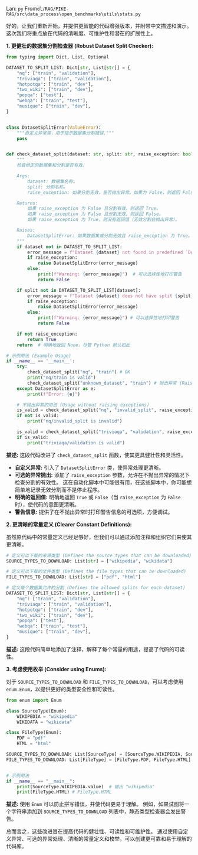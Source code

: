 Lan: `py` From`dl/RAG/PIKE-RAG/src\data_process\open_benchmarks\utils\stats.py`

好的，让我们重新开始，并提供更智能的代码增强版本，并附带中文描述和演示。这次我们将重点放在代码的清晰度、可维护性和潜在的扩展性上。

**1. 更健壮的数据集分割检查器 (Robust Dataset Split Checker):**

```python
from typing import Dict, List, Optional

DATASET_TO_SPLIT_LIST: Dict[str, List[str]] = {
    "nq": ["train", "validation"],
    "triviaqa": ["train", "validation"],
    "hotpotqa": ["train", "dev"],
    "two_wiki": ["train", "dev"],
    "popqa": ["test"],
    "webqa": ["train", "test"],
    "musique": ["train", "dev"],
}


class DatasetSplitError(ValueError):
    """自定义异常类，用于指示数据集分割错误."""
    pass


def check_dataset_split(dataset: str, split: str, raise_exception: bool = True) -> Optional[bool]:
    """
    检查给定的数据集和分割是否有效。

    Args:
        dataset: 数据集名称。
        split: 分割名称。
        raise_exception: 如果分割无效，是否抛出异常。如果为 False，则返回 False。

    Returns:
        如果 raise_exception 为 False 且分割有效，则返回 True。
        如果 raise_exception 为 False 且分割无效，则返回 False。
        如果 raise_exception 为 True，则没有返回值（无效分割会抛出异常）。

    Raises:
        DatasetSplitError: 如果数据集或分割无效且 raise_exception 为 True。
    """
    if dataset not in DATASET_TO_SPLIT_LIST:
        error_message = f"Dataset {dataset} not found in predefined `DATASET_TO_SPLIT_LIST`"
        if raise_exception:
            raise DatasetSplitError(error_message)
        else:
            print(f"Warning: {error_message}")  # 可以选择性地打印警告
            return False

    if split not in DATASET_TO_SPLIT_LIST[dataset]:
        error_message = f"Dataset {dataset} does not have split {split} in `DATASET_TO_SPLIT_LIST`"
        if raise_exception:
            raise DatasetSplitError(error_message)
        else:
            print(f"Warning: {error_message}") # 可以选择性地打印警告
            return False

    if not raise_exception:
        return True
    return  # 明确地返回 None，尽管 Python 默认如此

# 示例用法 (Example Usage)
if __name__ == '__main__':
    try:
        check_dataset_split("nq", "train") # OK
        print("nq/train is valid")
        check_dataset_split("unknown_dataset", "train") # 抛出异常 (Raises exception)
    except DatasetSplitError as e:
        print(f"Error: {e}")

    # 不抛出异常的用法 (Usage without raising exceptions)
    is_valid = check_dataset_split("nq", "invalid_split", raise_exception=False)
    if not is_valid:
        print("nq/invalid_split is invalid")

    is_valid = check_dataset_split("triviaqa", "validation", raise_exception=False)
    if is_valid:
        print("triviaqa/validation is valid")
```

**描述:**  这段代码改进了 `check_dataset_split` 函数，使其更具健壮性和灵活性。

*   **自定义异常:** 引入了 `DatasetSplitError` 类，使异常处理更清晰。
*   **可选的异常抛出:**  添加了 `raise_exception` 参数，允许在不抛出异常的情况下检查分割的有效性。 这在自动化脚本中可能很有用，在这些脚本中，你可能想简单地记录无效分割而不是停止程序。
*   **明确的返回值:**  明确地返回 `True` 或 `False`（当 `raise_exception` 为 `False` 时），使代码的意图更清晰。
*   **警告信息:** 提供了在不抛出异常时打印警告信息的可选项，方便调试。

**2. 更清晰的常量定义 (Clearer Constant Definitions):**

虽然原代码中的常量定义已经足够好，但我们可以通过添加注释和组织它们来使其更清晰。

```python
# 定义可以下载的来源类型 (Defines the source types that can be downloaded)
SOURCE_TYPES_TO_DOWNLOAD: List[str] = ["wikipedia", "wikidata"]

# 定义可以下载的文件类型 (Defines the file types that can be downloaded)
FILE_TYPES_TO_DOWNLOAD: List[str] = ["pdf", "html"]

# 定义每个数据集允许的分割 (Defines the allowed splits for each dataset)
DATASET_TO_SPLIT_LIST: Dict[str, List[str]] = {
    "nq": ["train", "validation"],
    "triviaqa": ["train", "validation"],
    "hotpotqa": ["train", "dev"],
    "two_wiki": ["train", "dev"],
    "popqa": ["test"],
    "webqa": ["train", "test"],
    "musique": ["train", "dev"],
}
```

**描述:**  这段代码简单地添加了注释，解释了每个常量的用途，提高了代码的可读性。

**3. 考虑使用枚举 (Consider using Enums):**

对于 `SOURCE_TYPES_TO_DOWNLOAD` 和 `FILE_TYPES_TO_DOWNLOAD`，可以考虑使用 `enum.Enum`，以提供更好的类型安全性和可读性。

```python
from enum import Enum

class SourceType(Enum):
    WIKIPEDIA = "wikipedia"
    WIKIDATA = "wikidata"

class FileType(Enum):
    PDF = "pdf"
    HTML = "html"

SOURCE_TYPES_TO_DOWNLOAD: List[SourceType] = [SourceType.WIKIPEDIA, SourceType.WIKIDATA]
FILE_TYPES_TO_DOWNLOAD: List[FileType] = [FileType.PDF, FileType.HTML]


# 示例用法
if __name__ == "__main__":
    print(SourceType.WIKIPEDIA.value)  # 输出 "wikipedia"
    print(FileType.HTML) # FileType.HTML
```

**描述:**  使用 `Enum` 可以防止拼写错误，并使代码更易于理解。  例如，如果试图将一个字符串添加到 `SOURCE_TYPES_TO_DOWNLOAD` 列表中，静态类型检查器会发出警告。

总而言之，这些改进旨在提高代码的健壮性、可读性和可维护性。 通过使用自定义异常、可选的异常处理、清晰的常量定义和枚举，可以创建更可靠和易于理解的代码库。
